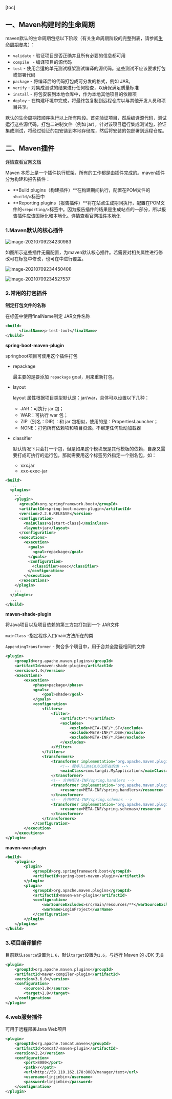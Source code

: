 [toc]

## 一、Maven构建时的生命周期

maven默认的生命周期包括以下阶段（有关生命周期阶段的完整列表，请参阅[生命周期参考](https://maven.apache.org/guides/introduction/introduction-to-the-lifecycle.html#Lifecycle_Reference)）：

- `validate`  -  验证项目是否正确并且所有必要的信息都可用
- `compile `   -  编译项目的源代码
- `test`   - 使用合适的单元测试框架测试编译的源代码。这些测试不应该要求打包或部署代码
- `package` - 将编译后的代码打包成可分发的格式，例如 JAR。
- `verify`  -  对集成测试的结果进行任何检查，以确保满足质量标准
- `install`  -  将包安装到本地仓库中，作为本地其他项目的依赖项
- `deploy`  -  在构建环境中完成，将最终包复制到远程仓库以与其他开发人员和项目共享。

默认的生命周期按顺序执行以上所有阶段。首先验证项目，然后编译源代码，测试运行这些源代码，打包二进制文件（例如 jar），针对该项目运行集成测试包，验证集成测试，将经过验证的包安装到本地存储库，然后将安装的包部署到远程仓库。

## 二、Maven插件

[详情查看官网文档](https://maven.apache.org/plugins/index.html#)

Maven 本质上是一个插件执行框架，所有的工作都是由插件完成的。maven插件分为构建和报告插件：

- **Build plugins（构建插件）**在构建期间执行，配置在POM文件的`<build/>`标签中
- **Reporting plugins（报告插件）**将在站点生成期间执行，配置在POM文件的`<reporting/>`标签中。因为报告插件的结果是生成站点的一部分，所以报告插件应该国际化和本地化。详情查看官网[插件本地化](https://maven.apache.org/plugins/localization.html)

### 1.Maven默认的核心插件

![image-20210709234230983](images/image-20210709234230983.png)

如图所示这些插件无需配置，为maven默认核心插件。若需要对相关属性进行修改可在<properties>标签中修改，也可在<build><plugins>中进行覆盖。

![image-20210709234450408](images/image-20210709234450408.png)

![image-20210709234527537](images/image-20210709234527537.png)

### 2.常用的打包插件

**制定打包文件的名称**

在<build>标签中使用finalName制定 JAR文件名称

```xml
<build>
      <finalName>p-test-tool</finalName>
</build>
```



**spring-boot-maven-plugin**

springboot项目可使用这个插件打包

- repackage

  最主要的是要添加 `repackage` goal，用来重新打包。

- layout

  layout 属性根据项目类型默认是：jar/war，具体可以设置以下几种：

  - JAR：可执行 jar 包；
  - WAR：可执行 war 包；
  - ZIP（别名：DIR）：和 jar 包相似，使用的是：PropertiesLauncher；
  - NONE：打包所有依赖项和项目资源。不绑定任何启动加载器

- classifier

  默认情况下只会打一个包，但是如果这个模块既是其他模板的依赖，自身又需要打成可执行的运行包，那就需要用这个标签另外指定一个别名包，如：

  - xxx.jar
  - xxx-exec-jar

```xml
<build>
  ...
  <plugins>
    ...
    <plugin>
      <groupId>org.springframework.boot</groupId>
      <artifactId>spring-boot-maven-plugin</artifactId>
      <version>2.2.6.RELEASE</version>
      <configuration>
        <mainClass>${start-class}</mainClass>
        <layout>jar</layout>
      </configuration>
      <executions>
        <execution>
          <goals>
            <goal>repackage</goal>
          </goals>
          <configuration>
        　  <classifier>exec</classifier>
        　</configuration>
        </execution>
      </executions>
    </plugin>
    ...
  </plugins>
  ...
</build>
```





**maven-shade-plugin**

将Java项目以及项目依赖的第三方包打包到一个 JAR文件

`mainClass` -指定程序入口main方法所在的类

`AppendingTransformer` - 聚合多个项目中，用于合并全路径相同的文件

```xml
<plugin>
    <groupId>org.apache.maven.plugins</groupId>
    <artifactId>maven-shade-plugin</artifactId>
    <version>1.4</version>
    <executions>
        <execution>
            <phase>package</phase>
            <goals>
                <goal>shade</goal>
            </goals>
            <configuration>
                <filters>
                    <filter>
                        <artifact>*:*</artifact>
                        <excludes>
                            <exclude>META-INF/*.SF</exclude>
                            <exclude>META-INF/*.DSA</exclude>
                            <exclude>META-INF/*.RSA</exclude>
                        </excludes>
                    </filter>
                </filters>
                <transformers>
                    <transformer implementation="org.apache.maven.plugins.shade.resource.ManifestResourceTransformer">
                        <!-- 程序入口main方法所在的类 -->
                        <mainClass>com.tangdi.MyApplication</mainClass>
                    </transformer>
                    <!-- 合并META-INF/spring.handlers -->
                    <transformer implementation="org.apache.maven.plugins.shade.resource.AppendingTransformer">
                        <resource>META-INF/spring.handlers</resource>
                    </transformer>
                    <!-- 合并META-INF/spring.schemas -->
                    <transformer implementation="org.apache.maven.plugins.shade.resource.AppendingTransformer">
                        <resource>META-INF/spring.schemas</resource>
                    </transformer>
                </transformers>
            </configuration>
        </execution>
    </executions>
</plugin>
```

**maven-war-plugin**

```xml
<build>
    <plugins>
        <plugin>
            <groupId>org.springframework.boot</groupId>
            <artifactId>spring-boot-maven-plugin</artifactId>
        </plugin>
        <plugin>
            <groupId>org.apache.maven.plugins</groupId>
            <artifactId>maven-war-plugin</artifactId>
            <configuration>
                <warSourceExcludes>src/main/resources/**</warSourceExcludes>
                <warName>LoginProject</warName>
            </configuration>
        </plugin>
    </plugins>
</build>
```



### 3.项目编译插件

目前默认`source`设置为`1.6`，默认`target`设置为`1.6`，与运行 Maven 的 JDK 无关

```xml
<plugin>
    <groupId>org.apache.maven.plugins</groupId>
    <artifactId>maven-compiler-plugin</artifactId>
    <version>3.6.0</version>
    <configuration>
        <source>1.8</source>
        <target>1.8</target>
    </configuration>
</plugin>
```

### 4.web服务插件

可用于远程部署Java Web项目

```xml
<plugin>
    <groupId>org.apache.tomcat.maven</groupId>
    <artifactId>tomcat7-maven-plugin</artifactId>
    <version>2.2</version>
    <configuration>
        <port>8080</port>
        <path>/</path>
        <url>http://59.110.162.178:8080/manager/text</url>
        <username>linjinbin</username>
        <password>linjinbin</password>
    </configuration>
</plugin>
```

